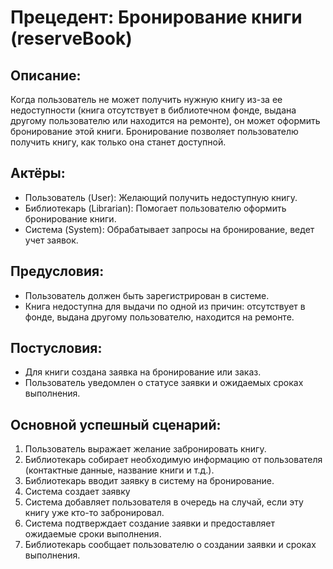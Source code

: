 # Прецедент: Бронирование книги (reserveBook)

## Описание:
Когда пользователь не может получить нужную книгу из-за ее недоступности (книга отсутствует в библиотечном фонде, выдана другому пользователю или находится на ремонте), он может оформить бронирование этой книги. Бронирование позволяет пользователю получить книгу, как только она станет доступной.

## Актёры:
- Пользователь (User): Желающий получить недоступную книгу.
- Библиотекарь (Librarian): Помогает пользователю оформить бронирование книги.
- Система (System): Обрабатывает запросы на бронирование, ведет учет заявок.

## Предусловия:
- Пользователь должен быть зарегистрирован в системе.
- Книга недоступна для выдачи по одной из причин: отсутствует в фонде, выдана другому пользователю, находится на ремонте.

## Постусловия:
- Для книги создана заявка на бронирование или заказ.
- Пользователь уведомлен о статусе заявки и ожидаемых сроках выполнения.


## Основной успешный сценарий:
1. Пользователь выражает желание забронировать книгу.
2. Библиотекарь собирает необходимую информацию от пользователя (контактные данные, название книги и т.д.).
3. Библиотекарь вводит заявку в систему на бронирование.
4. Система создает заявку
5. Система добавляет пользователя в очередь на случай, если эту книгу уже кто-то забронировал. 
6. Система подтверждает создание заявки и предоставляет ожидаемые сроки выполнения.
7. Библиотекарь сообщает пользователю о создании заявки и сроках выполнения.
